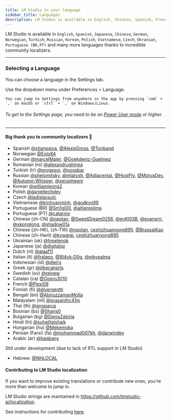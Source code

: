 ```yaml
---
title: LM Studio in your language
sidebar_title: Languages
description: LM Studio is available in English, Chinese, Spanish, French, German, Korean, Russian, and 26+ more languages.
---
```


LM Studio is available in `English`, `Spanish`, `Japanese`, `Chinese`, `German`, `Norwegian`, `Turkish`, `Russian`, `Korean`, `Polish`, `Vietnamese`, `Czech`, `Ukranian`, `Portuguese (BR,PT)` and many more languages thanks to incredible  community localizers.

<hr>

### Selecting a Language

You can choose a language in the Settings tab.

Use the dropdown menu under Preferences > Language.

```lms_protip
You can jump to Settings from anywhere in the app by pressing `cmd` + `,` on macOS or `ctrl` + `,` on Windows/Linux.
```

###### To get to the Settings page, you need to be on [Power User mode](/docs/modes) or higher.

<hr>

#### Big thank you to community localizers 🙏

- Spanish [@xtianpaiva](https://github.com/xtianpaiva), [@AlexisGross](https://github.com/AlexisGross), [@Tonband](https://github.com/Tonband)
- Norwegian [@Exlo84](https://github.com/Exlo84)
- German [@marcelMaier](https://github.com/marcelMaier), [@Goekdeniz-Guelmez](https://github.com/Goekdeniz-Guelmez)
- Romanian (ro) [@alexandrughinea](https://github.com/alexandrughinea)
- Turkish (tr) [@progesor](https://github.com/progesor), [@nossbar](https://github.com/nossbar)
- Russian [@shelomitsky](https://github.com/shelomitsky), [@mlatysh](https://github.com/mlatysh), [@Adjacentai](https://github.com/Adjacentai), [@HostFly](https://github.com/HostFly), [@MotyaDev](https://github.com/MotyaDev), [@Autumn-Whisper](https://github.com/Autumn-Whisper), [@seropheem](https://github.com/seropheem)
- Korean [@williamjeong2](https://github.com/williamjeong2)
- Polish [@danieltechdev](https://github.com/danieltechdev)
- Czech [@ladislavsulc](https://github.com/ladislavsulc)
- Vietnamese [@trinhvanminh](https://github.com/trinhvanminh), [@godkyo98](https://github.com/godkyo98)
- Portuguese (BR) [@Sm1g00l](https://github.com/Sm1g00l), [@altiereslima](https://github.com/altiereslima)
- Portuguese (PT) [@catarino](https://github.com/catarino)
- Chinese (zh-CN) [@neotan](https://github.com/neotan), [@SweetDream0256](https://github.com/SweetDream0256), [@enKl03B](https://github.com/enKl03B), [@evansrrr](https://github.com/evansrrr), [@xkonglong](https://github.com/xkonglong), [@shadow01a](https://github.com/shadow01a)
- Chinese (zh-HK), (zh-TW) [@neotan](https://github.com/neotan), [ceshizhuanyong895](https://github.com/ceshizhuanyong895), [@BrassaiKao](https://github.com/BrassaiKao)
- Chinese (zh-Hant) [@kywarai](https://github.com/kywarai), [ceshizhuanyong895](https://github.com/ceshizhuanyong895)
- Ukrainian (uk) [@hmelenok](https://github.com/hmelenok)
- Japanese (ja) [@digitalsp](https://github.com/digitalsp)
- Dutch (nl) [@alaaf11](https://github.com/alaaf11)
- Italian (it) [@fralapo](https://github.com/fralapo), [@Bl4ck-D0g](https://github.com/Bl4ck-D0g), [@nikypalma](https://github.com/nikypalma)
- Indonesian (id) [@dwirx](https://github.com/dwirx)
- Greek (gr) [@ilikecatgirls](https://github.com/ilikecatgirls)
- Swedish (sv) [@reinew](https://github.com/reinew)
- Catalan (ca) [@Gopro3010](https://github.com/Gopro3010)
- French [@Plexi09](https://github.com/Plexi09)
- Finnish (fi) [@divergentti](https://github.com/divergentti)
- Bengali (bn) [@AbiruzzamanMolla](https://github.com/AbiruzzamanMolla)
- Malayalam (ml) [@prasanthc41m](https://github.com/prasanthc41m)
- Thai (th) [@gnoparus](https://github.com/gnoparus)
- Bosnian (bs) [@0haris0](https://github.com/0haris0)
- Bulgarian (bg) [@DenisZekiria](https://github.com/DenisZekiria)
- Hindi (hi) [@suhailtajshaik](https://github.com/suhailtajshaik)
- Hungarian (hu) [@Mekemoka](https://github.com/Mekemoka)
- Persian (Farsi) (fa) [@mohammad007kh](https://github.com/mohammad007kh), [@darwindev](https://github.com/darwindev)
- Arabic (ar) [@haqbany](https://github.com/haqbany)

Still under development (due to lack of RTL support in LM Studio)

- Hebrew: [@NHLOCAL](https://github.com/NHLOCAL)

#### Contributing to LM Studio localization

If you want to improve existing translations or contribute new ones, you're more than welcome to jump in.

LM Studio strings are maintained in https://github.com/lmstudio-ai/localization.

See instructions for contributing [here](https://github.com/lmstudio-ai/localization/blob/main/README.md).
